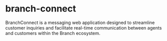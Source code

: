 # branch-connect
BranchConnect is a messaging web application designed to streamline customer inquiries and facilitate real-time communication between agents and customers within the Branch ecosystem.
